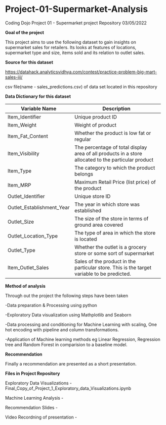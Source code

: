 # Project-01-Supermarket-Analysis
Coding Dojo Project 01 - Supermarket project Repository
03/05/2022


**Goal of the project**

This project aims to use the following dataset to gain insights on supermarket sales for retailers. Its looks at features of locations, supermarket type and size, items sold and its relation to outlet sales. 


**Source for this dataset**

https://datahack.analyticsvidhya.com/contest/practice-problem-big-mart-sales-iii/

csv file(name - sales_predictions.csv) of data set located in this repository


**Data Dictionary for this dataset**


|**Variable Name**|	**Description**|
| ----- | ----- |
|Item_Identifier|	Unique product ID|
|Item_Weight|	Weight of product|
|Item_Fat_Content|	Whether the product is low fat or regular|
|Item_Visibility|	The percentage of total display area of all products in a store allocated to the particular product|
|Item_Type|	The category to which the product belongs|
|Item_MRP|	Maximum Retail Price (list price) of the product|
|Outlet_Identifier|	Unique store ID|
|Outlet_Establishment_Year|	The year in which store was established|
|Outlet_Size|	The size of the store in terms of ground area covered|
|Outlet_Location_Type|	The type of area in which the store is located|
|Outlet_Type|	Whether the outlet is a grocery store or some sort of supermarket|
|Item_Outlet_Sales|	Sales of the product in the particular store. This is the target variable to be predicted.|




**Method of analysis**

Through out the project the following steps have been taken

-Data preparation & Processing using python

-Exploratory Data visualization using Mathplotlib and Seaborn

-Data processing and conditioning for Machine Learning with scaling, One hot encoding with pipeline and column transformations.

-Application of Machine learning methods eg Linear Regression, Regression tree and Random Forest in comparision to a baseline model.




**Recommendation**

Finally a recommendation are presented as a short presentation.




**Files in Project Repository**

Exploratory Data Visualizations - Final_Copy_of_Project_1_Exploratory_data_Visualizations.ipynb

Machine Learning Analysis -

Recommendation Slides -

Video Recordning of presentation -




